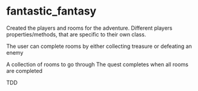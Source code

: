 # fantastic_fantasy

Created the players and rooms for the adventure.
Different players properties/methods, that are specific to their own class.

The user can complete rooms by either collecting treasure or defeating an enemy

A collection of rooms to go through 
The quest completes when all rooms are completed

TDD
